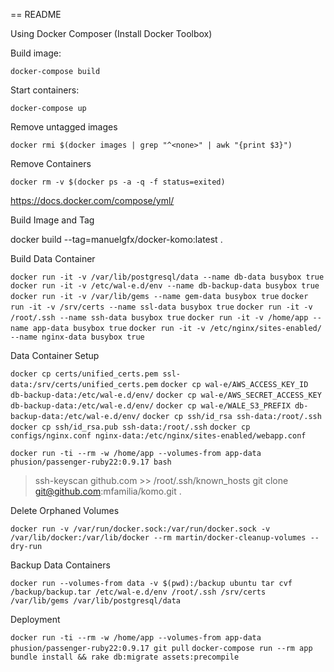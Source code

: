 == README

Using Docker Composer (Install Docker Toolbox)

Build image:

`docker-compose build`

Start containers:

`docker-compose up`

Remove untagged images

`docker rmi $(docker images | grep "^<none>" | awk "{print $3}")`

Remove Containers

`docker rm -v $(docker ps -a -q -f status=exited)`

https://docs.docker.com/compose/yml/

Build Image and Tag

docker build --tag=manuelgfx/docker-komo:latest .

Build Data Container

`docker run -it -v /var/lib/postgresql/data --name db-data busybox true`
`docker run -it -v /etc/wal-e.d/env --name db-backup-data busybox true`
`docker run -it -v /var/lib/gems --name gem-data busybox true`
`docker run -it -v /srv/certs --name ssl-data busybox true`
`docker run -it -v /root/.ssh --name ssh-data busybox true`
`docker run -it -v /home/app --name app-data busybox true`
`docker run -it -v /etc/nginx/sites-enabled/ --name nginx-data busybox true`

Data Container Setup

`docker cp certs/unified_certs.pem ssl-data:/srv/certs/unified_certs.pem`
`docker cp wal-e/AWS_ACCESS_KEY_ID db-backup-data:/etc/wal-e.d/env/`
`docker cp wal-e/AWS_SECRET_ACCESS_KEY db-backup-data:/etc/wal-e.d/env/`
`docker cp wal-e/WALE_S3_PREFIX db-backup-data:/etc/wal-e.d/env/`
`docker cp ssh/id_rsa ssh-data:/root/.ssh`
`docker cp ssh/id_rsa.pub ssh-data:/root/.ssh`
`docker cp configs/nginx.conf nginx-data:/etc/nginx/sites-enabled/webapp.conf`

`docker run -ti --rm -w /home/app --volumes-from app-data phusion/passenger-ruby22:0.9.17 bash`
> ssh-keyscan github.com >> /root/.ssh/known_hosts
> git clone git@github.com:mfamilia/komo.git .

Delete Orphaned Volumes

`docker run -v /var/run/docker.sock:/var/run/docker.sock -v /var/lib/docker:/var/lib/docker --rm martin/docker-cleanup-volumes --dry-run`

Backup Data Containers

`docker run --volumes-from data -v $(pwd):/backup ubuntu tar cvf /backup/backup.tar /etc/wal-e.d/env /root/.ssh /srv/certs /var/lib/gems /var/lib/postgresql/data`

Deployment

`docker run -ti --rm -w /home/app --volumes-from app-data phusion/passenger-ruby22:0.9.17 git pull`
`docker-compose run --rm app bundle install && rake db:migrate assets:precompile`
